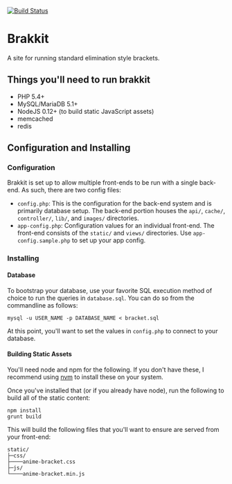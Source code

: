 [![Build Status](https://travis-ci.org/dxprog/anime-bracket.svg)](https://travis-ci.org/dxprog/anime-bracket)

# Brakkit

A site for running standard elimination style brackets.

## Things you'll need to run brakkit
- PHP 5.4+
- MySQL/MariaDB 5.1+
- NodeJS 0.12+ (to build static JavaScript assets)
- memcached
- redis

## Configuration and Installing

### Configuration

Brakkit is set up to allow multiple front-ends to be run with a single back-end. As such, there are two config files:

- `config.php`: This is the configuration for the back-end system and is primarily database setup. The back-end portion houses the `api/`, `cache/`, `controller/`, `lib/`, and `images/` directories.
- `app-config.php`: Configuration values for an individual front-end. The front-end consists of the `static/` and `views/` directories. Use `app-config.sample.php` to set up your app config.

### Installing

#### Database

To bootstrap your database, use your favorite SQL execution method of choice to run the queries in `database.sql`. You can do so from the commandline as follows:

```
mysql -u USER_NAME -p DATABASE_NAME < bracket.sql
```

At this point, you'll want to set the values in `config.php` to connect to your database.

#### Building Static Assets

You'll need node and npm for the following. If you don't have these, I recommend using [nvm](https://github.com/creationix/nvm) to install these on your system.

Once you've installed that (or if you already have node), run the following to build all of the static content:

```
npm install
grunt build
```

This will build the following files that you'll want to ensure are served from your front-end:

```
static/
├─css/
├────anime-bracket.css
├─js/
└────anime-bracket.min.js
```
